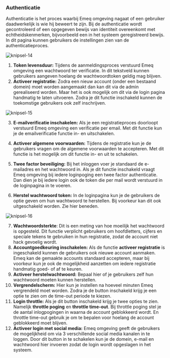 ### Authenticatie

Authenticatie is het proces waarbij Emeq omgeving nagaat of een gebruiker daadwerkelijk is wie hij beweert te zijn. Bij de authenticatie wordt gecontroleerd of een opgegeven bewijs van identiteit overeenkomt met echtheidskenmerken, bijvoorbeeld een in het systeem geregistreerd bewijs. In dit pagina kunnen gebruikers de instellingen zien van de authenticatieproces.

![knipsel-14](https://user-images.githubusercontent.com/95087870/148027005-17dffc7b-6929-43c7-8a0f-b09a6ea6dbfb.PNG)

1. **Token levensduur:** Tijdens de aanmeldingsproces verstuurd Emeq omgeving een wachtwoord ter verificatie. In dit tekstveld kunnen gebruikers aangeven hoelang de wachtwoordtoken geldig mag blijven.
2. **Activeer registratie:** Zodra een nieuw account (onder een bestaand domein) moet worden aangemaakt dan kan dit via de admin gerealiseerd worden. Maar het is ook mogelijk om dit via de login pagina handmatig te laten uitvoeren. Zodra je dit functie inschakeld kunnen de toekomstige gebruikers ook zelf inschrijven. 

![knipsel-15](https://user-images.githubusercontent.com/95087870/148030879-a7721d73-3628-450c-aeca-63f7c2681754.PNG)

3. **E-mailverificatie inschakelen:** Als je een registratieproces doorloopt verstuurd Emeq omgeving een verificatie per email. Met dit functie kun je de emailverificatie functie in- en uitschakelen.

4. **Activeer algemene voorwaarden:** Tijdens de registratie kun je de gebruikers vragen om de algemene voorwaarden te accepteren. Met dit functie is het mogelijk om dit functie in- en uit te schakelen.
5. **Twee factor beveiliging:** Bij het inloggen voer je standaard de e-mailadres en het wachtwoord in. Als je dit functie inschakeld vraagt Emeq omgeving bij iedere loginpoging een twee factor authenticatie. Dan dien je bij iedere login ook de token die per mail wordt verstuurd in de loginpagina in te voeren.
6. **Herstel wachtwoord token:** In de loginpagina kun je de gebruikers de optie geven om hun wachtwoord te herstellen. Bij voorkeur kan dit ook uitgeschakeld worden. Zie hier beneden.

![knipsel-16](https://user-images.githubusercontent.com/95087870/148034002-d076fbbc-7ae2-4fe5-ac81-d5bf351335e5.PNG)

7. **Wachtwoordsterkte**: Dit is een meting van hoe moeilijk het wachtwoord is opgesteld. Dit functie verplicht gebruikers om hoofdletters, cijfers en speciale tekens te gebruiken in hun registratie, zodat de account niet hack gevoelig wordt.
8. **Accountgoedkeuring inschakelen:** Als de functie **activeer registratie** is ingeschakeld kunnen de gebruikers ook nieuwe account aanmaken. Emeq kan de gemaakte accounts standaard accepteren, maar bij voorkeur kun je ook de mogelijkheid aanzetten om iedere registratie handmatig goed- of af te keuren. 
9. **Activeer herstelwachtwoord:** Bepaal hier of je gebruikers zelf hun wachtwoord moeten kunnen herstellen. 
10. **Vergrendelscherm:** Hier kun je instellen na hoeveel minuten Emeq vergrendeld moet worden. Zodra je de button inschakeld krijg je een optie te zien om de time-out periode te kiezen.
11. **Login throttle:** Als je dit button inschakeld krijg je twee opties te zien. Namelijk **throttle poging** en **throttle time-out**. Bij throttle poging stel je de aantal inlogpogingen in waarna de account geblokkeerd wordt. En throttle time-out gebruik je om te bepalen voor hoelang de account geblokkeerd moet blijven.  
12. **Activeer login met social media:** Emeq omgeving geeft de gebruikers de mogelijkheid om via 3 verschillende social media kanalen in te loggen. Door dit button in te schakelen kun je de domein, e-mail en wachtwoord hier invoeren zodat de login wordt opgeslagen in het systeem.
